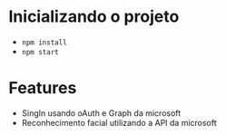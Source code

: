 # Inicializando o projeto 
* `npm install`
* `npm start`

# Features 
* SingIn usando oAuth e Graph da microsoft 
* Reconhecimento facial utilizando a API da microsoft

